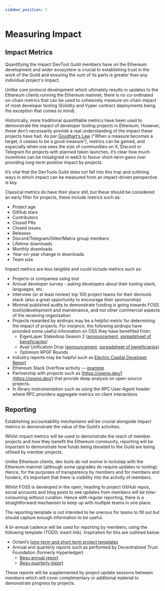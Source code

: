 ```yaml
---
sidebar_position: 3
---
```


# Measuring Impact

## Impact Metrics

Quantifying the impact DevTool Guild members have on the Ethereum development and wider ecosystem is crucial to establishing trust in the work of the Guild and ensuring the sum of its parts is greater than any individual project's impact.

Unlike core protocol development which ultimately results in updates to the Ethereum clients running the Ethereum mainnet, there is no co-ordinated on-chain metrics that can be used to cohesively measure on-chain impact of most developer tooling (Solidity and Vyper contract deployments being the exception that comes to mind).

Historically, more traditional quantifiable metrics have been used to demonstrate the impact of developer tooling projects in Ethereum. However, these don’t necessarily provide a real understanding of the impact these projects have had. As per [Goodhart’s Law](https://en.wikipedia.org/wiki/Goodhart%27s_law) ("When a measure becomes a target, it ceases to be a good measure”), metrics can be gamed, and especially when one sees the size of communities on X, Discord or Telegram for projects with planned token launches, it’s clear how much incentives can be misaligned in web3 to favour short-term gains over providing long-term positive impact by projects.

It’s vital that the DevTools Guild does not fall into this trap and outlining ways in which impact can be measured from an impact-driven perspective is key.

Classical metrics do have their place still, but these should be considered an early filter for projects, these include metrics such as:

- Project age
- GitHub stars
- Contributors
- Closed PRs
- Closed issues
- Releases
- Discord/Telegram/Gitter/Matrix group members
- Lifetime downloads
- Monthly downloads
- Year-on-year change in downloads
- Team size

Impact metrics are less tangible and could include metrics such as:

- Projects or companies using tool
- Annual developer survey - asking developers about their tooling stack, languages, etc.
- Interview (or at least review) top 100 project teams for their devtools stack (also a great opportunity to encourage their sponsorship)
- Minimal published audits to demonstrate funding is going towards FOSS tool(s)development and maintenance, and not other commercial aspects of the receiving organization
- Projects rewarded by airdrops may be a helpful metric for determining the impact of projects. For instance, the following airdrops have provided some useful information on OSS they have benefited from:
	- EigenLayer Stakedrop Season 2 ([announcement](https://blog.eigenfoundation.org/season-2-stakedrop/), [spreadsheet of beneficiaries](https://docs.google.com/spreadsheets/d/164W5f7xGzNnd_WKnzRDqTTvlcaRt2mTOnTL0DlnFmhM/edit?ref=blog.eigenfoundation.org&gid=0#gid=0))
	- Avail Unification Drop ([announcement](https://blog.availproject.org/avails-unification-drop/#phase-2), [spreadsheet of beneficiaries](https://docs.google.com/spreadsheets/d/1ju4svzoWbadKZnLiDgQiqgBRVCjqCrSzkpHRtoHEwSs/edit?ref=blog.availproject.org&gid=1131269803#gid=1131269803))
	- Optimism RPGF Rounds
- Industry reports may be helpful such as [Electric Capital Developer Report](https://www.developerreport.com/developer-report)
- Ethereum Stack Overflow activity — [example](https://ethereum.stackexchange.com/questions/tagged/web3j)
- Partnership with projects such as [https://openq.dev/](https://openq.dev/) that provide deep analysis on open-source projects. 
- In library instrumentation such as using the RPC User-Agent header where RPC providers aggregate metrics on client interactions  

## Reporting

Establishing accountability mechanisms will be crucial alongside impact metrics to demonstrate the value of the Guild’s activities.

Whilst impact metrics will be used to demonstrate the reach of member projects and how they benefit the Ethereum community, reporting will be important to demonstrate how funds being donated to the Guild are being utilised by member projects.

Unlike Ethereum clients, dev tools do not evolve in lockstep with the Ethereum mainnet (although some upgrades do require updates to tooling). Hence, for the purposes of transparency by members and for members and funders, it’s important that there is visibility into the activity of members.

Whilst FOSS is developed in the open, heading to project GitHub repos, social accounts and blog posts to see updates from members will be time-consuming without curation. Hence with regular reporting, there is a straightforward mechanism to keep up with multiple teams in one place.

The reporting template is not intended to be onerous for teams to fill out but should capture enough information to be useful.

A bi-annual cadence will be used for reporting by members, using the following template (TODO: insert link). Inspiration for this are outlined below.

- Octant’s [long-term and short term project templates](https://docs.octant.app/reporting-templates.html#project-proposal-template)
- Annual and quarterly reports such as performed by Decentralized Trust Foundation (formerly Hyperledger) 
	- [Besu annual report](https://toc.hyperledger.org/project-reports/2024/2024-annual-Hyperledger-Besu.html)
	- [Besu quarterly report](https://toc.hyperledger.org/project-reports/2024/2024-Q2-Hyperledger-Besu.html)

These reports will be supplemented by project update sessions between members which will cover complimentary or additional material to demonstrate progress by projects.
